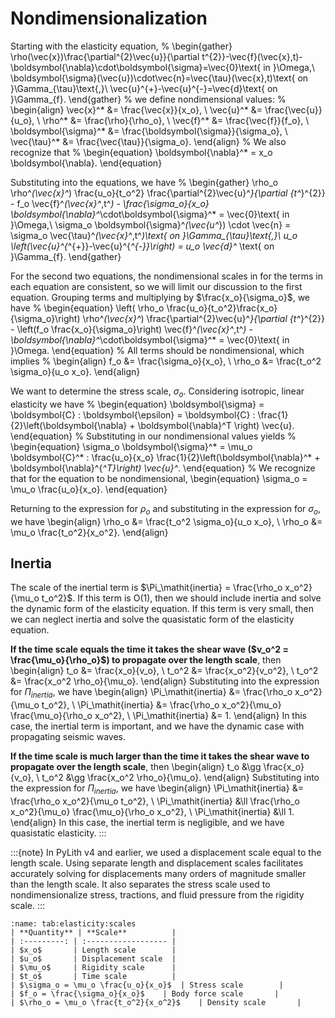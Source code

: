 # Nondimensionalization

Starting with the elasticity equation,
%
\begin{gather}
\rho(\vec{x})\frac{\partial^{2}\vec{u}}{\partial t^{2}}-\vec{f}(\vec{x},t)-\boldsymbol{\nabla}\cdot\boldsymbol{\sigma}=\vec{0}\text{ in }\Omega,\\
\boldsymbol{\sigma}(\vec{u})\cdot\vec{n}=\vec{\tau}(\vec{x},t)\text{ on }\Gamma_{\tau}\text{,}\\
\vec{u}^{+}-\vec{u}^{-}=\vec{d}\text{ on }\Gamma_{f}.
\end{gather}
%
we define nondimensional values:
%
\begin{align}
\vec{x}^* &= \frac{\vec{x}}{x_o}, \\
\vec{u}^* &= \frac{\vec{u}}{u_o}, \\
\rho^* &= \frac{\rho}{\rho_o}, \\
\vec{f}^* &= \frac{\vec{f}}{f_o}, \\
\boldsymbol{\sigma}^* &= \frac{\boldsymbol{\sigma}}{\sigma_o}, \\
\vec{\tau}^* &= \frac{\vec{\tau}}{\sigma_o}.
\end{align}
%
We also recognize that
%
\begin{equation}
\boldsymbol{\nabla}^* = x_o \boldsymbol{\nabla}.
\end{equation}

Substituting into the equations, we have
%
\begin{gather}
\rho_o  \rho^*(\vec{x}^*) \frac{u_o}{t_o^2} \frac{\partial^{2}\vec{u}^*}{\partial {t^*}^{2}} - f_o \vec{f}^*(\vec{x}^*,t^*) - \frac{\sigma_o}{x_o} \boldsymbol{\nabla}^*\cdot\boldsymbol{\sigma}^* = \vec{0}\text{ in }\Omega,\\
\sigma_o \boldsymbol{\sigma}^*(\vec{u^*}) \cdot \vec{n} = \sigma_o \vec{\tau}^*(\vec{x}^*,t^*)\text{ on }\Gamma_{\tau}\text{,}\\
u_o \left(\vec{u}^{*^{+}}-\vec{u}^{*^{-}}\right) = u_o \vec{d}^* \text{ on }\Gamma_{f}.
\end{gather}

For the second two equations, the nondimensional scales in for the terms in each equation are consistent, so we will limit our discussion to the first equation.
Grouping terms and multiplying by $\frac{x_o}{\sigma_o}$, we have
%
\begin{equation}
\left( \rho_o \frac{u_o}{t_o^2}\frac{x_o}{\sigma_o}\right) \rho^*(\vec{x}^*) \frac{\partial^{2}\vec{u}^*}{\partial {t^*}^{2}} - \left(f_o \frac{x_o}{\sigma_o}\right) \vec{f}^*(\vec{x}^*,t^*) -  \boldsymbol{\nabla}^*\cdot\boldsymbol{\sigma}^* = \vec{0}\text{ in }\Omega.
\end{equation}
%
All terms should be nondimensional, which implies
%
\begin{align}
f_o &= \frac{\sigma_o}{x_o}, \\
\rho_o &= \frac{t_o^2 \sigma_o}{u_o x_o}.
\end{align}

We want to determine the stress scale, $\sigma_o$.
Considering isotropic, linear elasticity we have
%
\begin{equation}
\boldsymbol{\sigma} = \boldsymbol{C} : \boldsymbol{\epsilon} = \boldsymbol{C} : \frac{1}{2}\left(\boldsymbol{\nabla} + \boldsymbol{\nabla}^T \right) \vec{u}.
\end{equation}
%
Substituting in our nondimensional values yields
%
\begin{equation}
\sigma_o \boldsymbol{\sigma}^* = \mu_o \boldsymbol{C}^* : \frac{u_o}{x_o} \frac{1}{2}\left(\boldsymbol{\nabla}^* + \boldsymbol{\nabla}^{*^T}\right) \vec{u}^*.
\end{equation}
%
We recognize that for the equation to be nondimensional,
\begin{equation}
\sigma_o = \mu_o \frac{u_o}{x_o}.
\end{equation}

Returning to the expression for $\rho_o$ and substituting in the expression for $\sigma_o$, we have
\begin{align}
\rho_o &= \frac{t_o^2 \sigma_o}{u_o x_o}, \\
\rho_o &= \mu_o \frac{t_o^2}{x_o^2}.
\end{align}

## Inertia

The scale of the inertial term is $\Pi_\mathit{inertia} = \frac{\rho_o x_o^2}{\mu_o t_o^2}$.
If this term is O(1), then we should include inertia and solve the dynamic form of the elasticity equation.
If this term is very small, then we can neglect inertia and solve the quasistatic form of the elasticity equation.

**If the time scale equals the time it takes the shear wave ($v_o^2 = \frac{\mu_o}{\rho_o}$) to propagate over the length scale**, then
\begin{align}
t_o &= \frac{x_o}{v_o}, \\
t_o^2 &= \frac{x_o^2}{v_o^2}, \\
t_o^2 &= \frac{x_o^2 \rho_o}{\mu_o}.
\end{align}
Substituting into the expression for $\Pi_\mathit{inertia}$, we have
\begin{align}
\Pi_\mathit{inertia} &= \frac{\rho_o x_o^2}{\mu_o t_o^2}, \\
\Pi_\mathit{inertia} &= \frac{\rho_o x_o^2}{\mu_o} \frac{\mu_o}{\rho_o x_o^2}, \\
\Pi_\mathit{inertia} &= 1.
\end{align}
In this case, the inertial term is important, and we have the dynamic case with propagating seismic waves.

**If the time scale is much larger than the time it takes the shear wave to propagate over the length scale**, then
\begin{align}
t_o &\gg \frac{x_o}{v_o}, \\
t_o^2 &\gg \frac{x_o^2 \rho_o}{\mu_o}.
\end{align}
Substituting into the expression for $\Pi_\mathit{inertia}$, we have
\begin{align}
\Pi_\mathit{inertia} &= \frac{\rho_o x_o^2}{\mu_o t_o^2}, \\
\Pi_\mathit{inertia} &\ll \frac{\rho_o x_o^2}{\mu_o} \frac{\mu_o}{\rho_o x_o^2}, \\
\Pi_\mathit{inertia} &\ll 1.
\end{align}
In this case, the inertial term is negligible, and we have quasistatic elasticity.
:::

:::{note}
In PyLith v4 and earlier, we used a displacement scale equal to the length scale.
Using separate length and displacement scales facilitates accurately solving for displacements many orders of magnitude smaller than the length scale.
It also separates the stress scale used to nondimensionalize stress, tractions, and fluid pressure from the rigidity scale.
:::

```{table} Nondimensionalization of elasticity.
:name: tab:elasticity:scales
| **Quantity** | **Scale**          |
| :---------: | :------------------ |
| $x_o$       | Length scale        |
| $u_o$       | Displacement scale  |
| $\mu_o$     | Rigidity scale      |
| $t_o$       | Time scale          |
| $\sigma_o = \mu_o \frac{u_o}{x_o}$  | Stress scale        |
| $f_o = \frac{\sigma_o}{x_o}$    | Body force scale       |
| $\rho_o = \mu_o \frac{t_o^2}{x_o^2}$    | Density scale       |
```
